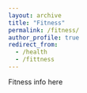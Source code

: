 ```yaml
---
layout: archive
title: "Fitness"
permalink: /fitness/
author_profile: true
redirect_from:
  - /health
  - /fittness
---
```


Fitness info here